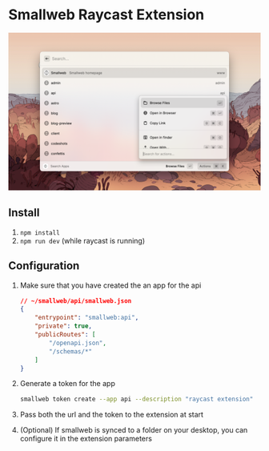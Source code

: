 # Smallweb Raycast Extension

![Smallweb Raycast Extension](./metadata/smallweb-1.png)

## Install

1. `npm install`
2. `npm run dev` (while raycast is running)

## Configuration

1. Make sure that you have created the an app for the api

    ```json
    // ~/smallweb/api/smallweb.json
    {
        "entrypoint": "smallweb:api",
        "private": true,
        "publicRoutes": [
            "/openapi.json",
            "/schemas/*"
        ]
    }
    ```

2. Generate a token for the app

    ```bash
    smallweb token create --app api --description "raycast extension"
    ```

3. Pass both the url and the token to the extension at start

4. (Optional) If smallweb is synced to a folder on your desktop, you can configure it in the extension parameters
